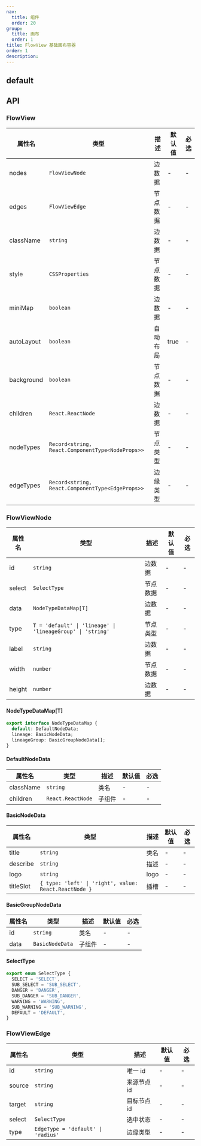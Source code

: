 ```yaml
---
nav:
  title: 组件
  order: 20
group:
  title: 画布
  order: 1
title: FlowView 基础画布容器
order: 1
description:
---
```


## default

<code src="./demos/ProFlowDemo.tsx"></code>

## API

### FlowView

| 属性名     | 类型                                             | 描述     | 默认值 | 必选 |
| ---------- | ------------------------------------------------ | -------- | ------ | ---- |
| nodes      | `FlowViewNode`                                   | 边数据   | -      | -    |
| edges      | `FlowViewEdge`                                   | 节点数据 | -      | -    |
| className  | `string`                                         | 边数据   | -      | -    |
| style      | `CSSProperties`                                  | 节点数据 | -      | -    |
| miniMap    | `boolean`                                        | 边数据   | -      | -    |
| autoLayout | `boolean`                                        | 自动布局 | true   | -    |
| background | `boolean`                                        | 节点数据 | -      | -    |
| children   | `React.ReactNode`                                | 边数据   | -      | -    |
| nodeTypes  | `Record<string, React.ComponentType<NodeProps>>` | 节点类型 | -      | -    |
| edgeTypes  | `Record<string, React.ComponentType<EdgeProps>>` | 边缘类型 | -      | -    |

### FlowViewNode

| 属性名 | 类型                                                       | 描述     | 默认值 | 必选 |
| ------ | ---------------------------------------------------------- | -------- | ------ | ---- |
| id     | `string`                                                   | 边数据   | -      | -    |
| select | `SelectType`                                               | 节点数据 | -      | -    |
| data   | `NodeTypeDataMap[T]`                                       | 边数据   | -      | -    |
| type   | `T = 'default' \| 'lineage' \| 'lineageGroup' \| 'string'` | 节点类型 | -      | -    |
| label  | `string`                                                   | 边数据   | -      | -    |
| width  | `number`                                                   | 节点数据 | -      | -    |
| height | `number`                                                   | 边数据   | -      | -    |

#### NodeTypeDataMap[T]

```ts
export interface NodeTypeDataMap {
  default: DefaultNodeData;
  lineage: BasicNodeData;
  lineageGroup: BasicGroupNodeData[];
}
```

#### DefaultNodeData

| 属性名    | 类型              | 描述   | 默认值 | 必选 |
| --------- | ----------------- | ------ | ------ | ---- |
| className | `string`          | 类名   | -      | -    |
| children  | `React.ReactNode` | 子组件 | -      | -    |

#### BasicNodeData

| 属性名    | 类型                                                  | 描述 | 默认值 | 必选 |
| --------- | ----------------------------------------------------- | ---- | ------ | ---- |
| title     | `string`                                              | 类名 | -      | -    |
| describe  | `string`                                              | 描述 | -      | -    |
| logo      | `string`                                              | logo | -      | -    |
| titleSlot | `{ type: 'left' \| 'right', value: React.ReactNode }` | 插槽 | -      | -    |

#### BasicGroupNodeData

| 属性名 | 类型            | 描述   | 默认值 | 必选 |
| ------ | --------------- | ------ | ------ | ---- |
| id     | `string`        | 类名   | -      | -    |
| data   | `BasicNodeData` | 子组件 | -      | -    |

#### SelectType

```ts
export enum SelectType {
  SELECT = 'SELECT',
  SUB_SELECT = 'SUB_SELECT',
  DANGER = 'DANGER',
  SUB_DANGER = 'SUB_DANGER',
  WARNING = 'WARNING',
  SUB_WARNING = 'SUB_WARNING',
  DEFAULT = 'DEFAULT',
}
```

### FlowViewEdge

| 属性名 | 类型                                | 描述        | 默认值 | 必选 |
| ------ | ----------------------------------- | ----------- | ------ | ---- |
| id     | `string`                            | 唯一 id     | -      | -    |
| source | `string`                            | 来源节点 id | -      | -    |
| target | `string`                            | 目标节点 id | -      | -    |
| select | `SelectType`                        | 选中状态    | -      | -    |
| type   | `EdgeType = 'default' \| 'radius' ` | 边缘类型    | -      | -    |
